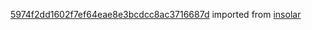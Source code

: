[5974f2dd1602f7ef64eae8e3bcdcc8ac3716687d](https://github.com/insolar/insolar/commit/5974f2dd1602f7ef64eae8e3bcdcc8ac3716687d) imported from [insolar](https://github.com/insolar/insolar)
